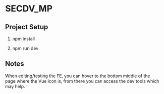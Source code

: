 # SECDV_MP
## Project Setup


1. npm install

2. npm run dev

## Notes
When editing/testing the FE, you can hover to the bottom middle of the page where the Vue icon is, from there you can access the dev tools which may help.